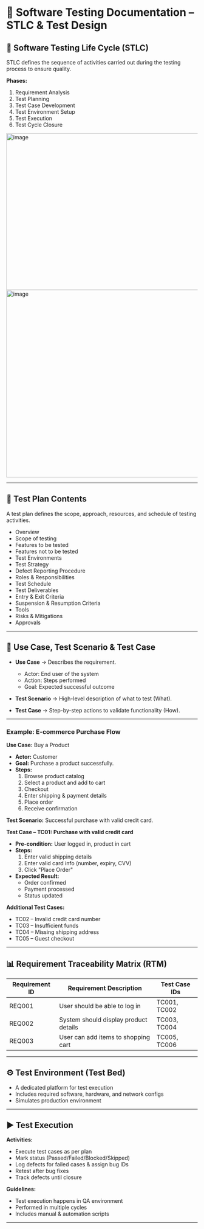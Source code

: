 # 🧪 Software Testing Documentation – STLC & Test Design

## 📌 Software Testing Life Cycle (STLC)
STLC defines the sequence of activities carried out during the testing process to ensure quality.

**Phases:**
1. Requirement Analysis  
2. Test Planning  
3. Test Case Development  
4. Test Environment Setup  
5. Test Execution  
6. Test Cycle Closure  

<img width="586" height="412" alt="image" src="https://github.com/user-attachments/assets/135b6e53-0ca8-49f8-823e-b126db86e84c" />

<img width="1051" height="493" alt="image" src="https://github.com/user-attachments/assets/a2aa7ef9-aaff-4627-a9a0-b2c8861d4968" />

---

## 📝 Test Plan Contents
A test plan defines the scope, approach, resources, and schedule of testing activities.

- Overview  
- Scope of testing  
- Features to be tested  
- Features not to be tested  
- Test Environments  
- Test Strategy  
- Defect Reporting Procedure  
- Roles & Responsibilities  
- Test Schedule  
- Test Deliverables  
- Entry & Exit Criteria  
- Suspension & Resumption Criteria  
- Tools  
- Risks & Mitigations  
- Approvals  

---

## 🔹 Use Case, Test Scenario & Test Case  

- **Use Case** → Describes the requirement.  
  - Actor: End user of the system  
  - Action: Steps performed  
  - Goal: Expected successful outcome  

- **Test Scenario** → High-level description of what to test (What).  

- **Test Case** → Step-by-step actions to validate functionality (How).  

---

### Example: E-commerce Purchase Flow  

**Use Case:** Buy a Product  
- **Actor:** Customer  
- **Goal:** Purchase a product successfully.  
- **Steps:**  
  1. Browse product catalog  
  2. Select a product and add to cart  
  3. Checkout  
  4. Enter shipping & payment details  
  5. Place order  
  6. Receive confirmation  

**Test Scenario:** Successful purchase with valid credit card.  

**Test Case – TC01: Purchase with valid credit card**  
- **Pre-condition:** User logged in, product in cart  
- **Steps:**  
  1. Enter valid shipping details  
  2. Enter valid card info (number, expiry, CVV)  
  3. Click "Place Order"  
- **Expected Result:**  
  - Order confirmed  
  - Payment processed  
  - Status updated  

**Additional Test Cases:**  
- TC02 – Invalid credit card number  
- TC03 – Insufficient funds  
- TC04 – Missing shipping address  
- TC05 – Guest checkout  

---

## 📊 Requirement Traceability Matrix (RTM)  

| Requirement ID | Requirement Description              | Test Case IDs  |
|----------------|--------------------------------------|----------------|
| REQ001         | User should be able to log in        | TC001, TC002   |
| REQ002         | System should display product details| TC003, TC004   |
| REQ003         | User can add items to shopping cart  | TC005, TC006   |

---

## ⚙️ Test Environment (Test Bed)  
- A dedicated platform for test execution  
- Includes required software, hardware, and network configs  
- Simulates production environment  

---

## ▶️ Test Execution  
**Activities:**  
- Execute test cases as per plan  
- Mark status (Passed/Failed/Blocked/Skipped)  
- Log defects for failed cases & assign bug IDs  
- Retest after bug fixes  
- Track defects until closure  

**Guidelines:**  
- Test execution happens in QA environment  
- Performed in multiple cycles  
- Includes manual & automation scripts  

---


